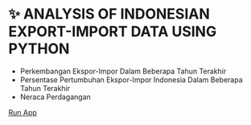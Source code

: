 # ✨ ANALYSIS OF INDONESIAN EXPORT-IMPORT DATA USING PYTHON

- Perkembangan Ekspor-Impor Dalam Beberapa Tahun Terakhir
- Persentase Pertumbuhan Ekspor-Impor Indonesia Dalam Beberapa Tahun Terakhir
- Neraca Perdagangan

[Run App](https://analysis-data-export-import-indonesia.streamlit.app/)
